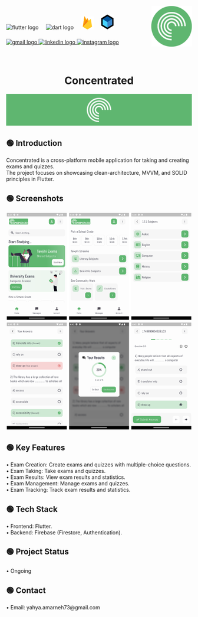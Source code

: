 
<img align="right" height="110" src="assets/git_images/logo.png"  />

###

<div align="left">
  <img src="https://cdn.jsdelivr.net/gh/devicons/devicon/icons/flutter/flutter-original.svg" height="30" alt="flutter logo"  />
  <img width="12" />
  <img src="https://cdn.jsdelivr.net/gh/devicons/devicon/icons/dart/dart-original.svg" height="30" alt="dart logo"  />
  <img width="12" />
  <img src="assets/git_images/firebase.png" height="35" alt="firebase logo"  />
  <img width="12" />
  <img src="assets/git_images/bloc.PNG" height="40" alt="bloc logo"  />
</div>

###

<div align="left">
  <a href="mailto:yahya.amarneh73@gmail.com">
  <img src="https://img.shields.io/static/v1?message=Gmail&logo=gmail&label=&color=D14836&logoColor=white&labelColor=&style=for-the-badge" height="35" alt="gmail logo"  />
  </a>
  <a href="https://www.linkedin.com/in/yahya-amarneh-315528229/">
  <img src="https://img.shields.io/static/v1?message=LinkedIn&logo=linkedin&label=&color=0077B5&logoColor=white&labelColor=&style=for-the-badge" height="35" alt="linkedin logo"  />
  </a>
  <a href="https://www.instagram.com/yahyaamarneh_/">
  <img src="https://img.shields.io/static/v1?message=Instagram&logo=instagram&label=&color=E4405F&logoColor=white&labelColor=&style=for-the-badge" height="35" alt="instagram logo"  />
  </a>
</div>

###

<br clear="both">

<h1 align="center">Concentrated</h1>

<div align="center">
  <img  src="assets/git_images/banner.png"  />
</div>

###

<h2 align="left">🟢 Introduction</h2>

<p align="left">Concentrated is a cross-platform mobile application for taking and creating exams and quizzes.<br>The project focuses on showcasing clean-architecture, MVVM, and SOLID principles in Flutter.</p>

###

<h2 align="left">🟢 Screenshots</h2>

<img src="assets/git_images/app_images/screens.png"/>

###

<h2 align="left">🟢 Key Features</h2>

<p align="left">• Exam Creation: Create exams and quizzes with multiple-choice questions.<br>• Exam Taking: Take exams and quizzes.<br>• Exam Results: View exam results and statistics.<br>• Exam Management: Manage exams and quizzes.<br>• Exam Tracking: Track exam results and statistics.</p>

###

<h2 align="left">🟢 Tech Stack</h2>

<p align="left">• Frontend: Flutter.<br>• Backend: Firebase (Firestore, Authentication).</p>

###

<h2 align="left">🟢 Project Status</h2>

###

<p align="left">• Ongoing</p>

###

<h2 align="left">🟢 Contact</h2>

<p align="left">• Email: yahya.amarneh73@gmail.com</p>



